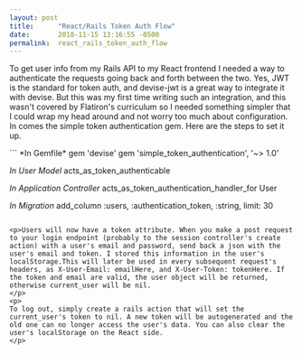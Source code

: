```yaml
---
layout: post
title:      "React/Rails Token Auth Flow"
date:       2018-11-15 13:16:55 -0500
permalink:  react_rails_token_auth_flow
---
```



<p>To get user info from my Rails API to my React frontend I needed a way to authenticate the requests going back and forth between the two. Yes, JWT is the standard for token auth, and devise-jwt is a great way to integrate it with devise. But this was my first time writing such an integration, and this wasn't covered by Flatiron's curriculum so I needed something simpler that I could wrap my head around and not worry too much about configuration. In comes the simple token authentication gem. Here are the steps to set it up. 
</p>
```
*In Gemfile* 
gem 'devise'
gem 'simple_token_authentication', '~> 1.0' 

*In User Model* 
acts_as_token_authenticable 

*In Application Controller* 
acts_as_token_authentication_handler_for User 

*In Migration* 
add_column :users, :authentication_token, :string, limit: 30 
```

<p>Users will now have a token attribute. When you make a post request to your login endpoint (probably to the session controller's create action) with a user's email and password, send back a json with the user's email and token. I stored this information in the user's localStorage.This will later be used in every subsequent request's headers, as X-User-Email: emailHere, and X-User-Token: tokenHere. If the token and email are valid, the user object will be returned, otherwise current_user will be nil. 
</p>
<p> 
To log out, simply create a rails action that will set the current_user's token to nil. A new token will be autogenerated and the old one can no longer access the user's data. You can also clear the user's localStorage on the React side. 
</p>
